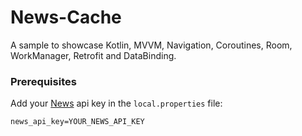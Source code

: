 # News-Cache
A sample to showcase Kotlin, MVVM, Navigation, Coroutines, Room, WorkManager, Retrofit and DataBinding.

### Prerequisites

Add your [News](https://newsapi.org/) api key in the `local.properties` file:
```
news_api_key=YOUR_NEWS_API_KEY
```

